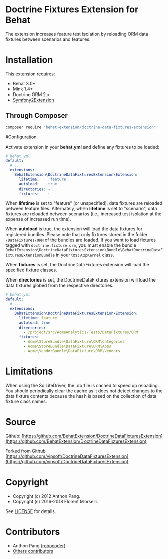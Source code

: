 Doctrine Fixtures Extension for Behat
=====================================

The extension increases feature test isolation by reloading ORM data fixtures between scenarios and features.

# Installation

This extension requires:

* Behat 3.0+
* Mink 1.4+
* Doctrine ORM 2.x
* [Symfony2Extension](http://extensions.behat.org/symfony2/)

## Through Composer

```sh
composer require "behat-extension/doctrine-data-fixtures-extension"
```

#Configuration

Activate extension in your **behat.yml** and define any fixtures to be loaded:

```yaml
# behat.yml
default:
  # ...
  extensions:
    BehatExtension\DoctrineDataFixturesExtension\Extension:
      lifetime:    'feature'
      autoload:    true
      directories: ~
      fixtures:    ~
```

When **lifetime** is set to "feature" (or unspecified), data fixtures are reloaded between feature files.  Alternately,
when **lifetime** is set to "scenario", data fixtures are reloaded between scenarios (i.e., increased
test isolation at the expense of increased run time).

When **autoload** is true, the extension will load the data fixtures for registered bundles.
Please note that only fixtures stored in the folder `/DataFixtures/ORM` of the bundles are loaded.
If you want to load fixtures tagged with `doctrine.fixture.orm`, you must enable the bundle `BehatExtension\DoctrineDataFixturesExtension\Bundle\BehatDoctrineDataFixturesExtensionBundle`
in your test `AppKernel` class.

When **fixtures** is set, the DoctrineDataFixtures extension will load the specified fixture classes.

When **directories** is set, the DoctrineDataFixtures extension will load the data fixtures globed from the respective directories.

```yaml
# behat.yml
default:
  # ...
  extensions:
    BehatExtension\DoctrineDataFixturesExtension\Extension:
      lifetime: feature
      autoload: true
      directories:
        - /project/src/AcmeAnalytics/Tests/DataFixtures/ORM
      fixtures:
        - Acme\StoreBundle\DataFixture\ORM\Categories
        - Acme\StoreBundle\DataFixture\ORM\Apps
        - Acme\VendorBundle\DataFixture\ORM\Vendors
```

# Limitations

When using the SqlLiteDriver, the .db file is cached to speed up reloading. 
You should periodically clear the cache as it does not detect changes to the data fixture contents because the hash is based on the collection of data fixture class names.

# Source

Github: [https://github.com/BehatExtension/DoctrineDataFixturesExtension](https://github.com/BehatExtension/DoctrineDataFixturesExtension)

Forked from Github [https://github.com/vipsoft/DoctrineDataFixturesExtension](https://github.com/vipsoft/DoctrineDataFixturesExtension)

# Copyright

* Copyright (c) 2012 Anthon Pang.
* Copyright (c) 2016-2018 Florent Morselli.

See [LICENSE](LICENSE) for details.

# Contributors

* Anthon Pang ([robocoder](http://github.com/robocoder))
* [Others contributors](https://github.com/BehatExtension/DoctrineDataFixturesExtension/graphs/contributors)

